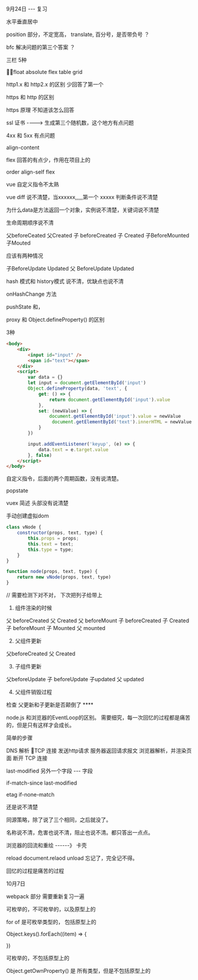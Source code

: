 9月24日 --- 复习

水平垂直居中

position 部分，不定宽高， translate, 百分号，是否带负号 ？

bfc 解决问题的第三个答案 ？

三栏 5种

float
absolute
flex
table
grid

http1.x 和 http2.x 的区别 少回答了第一个

https 和 http 的区别

https 原理 不知道该怎么回答

ssl 证书 ---->  生成第三个随机数，这个地方有点问题

4xx 和 5xx 有点问题

align-content

flex 回答的有点少，作用在项目上的

order align-self flex

vue 自定义指令不太熟

vue diff 说不清楚，当xxxxxx,,,,,第一个 xxxxx 判断条件说不清楚

为什么data是方法返回一个对象，实例说不清楚，关键词说不清楚

生命周期顺序说不清

父beforeCeated 父Created 子 beforeCreated 子 Created 子BeforeMounted 子Mouted

应该有两种情况

子BeforeUpdate Updated 父 BeforeUpdate Updated

hash 模式和 history模式 说不清，优缺点也说不清

onHashChange 方法

pushState 和， 

proxy 和 Object.defineProperty() 的区别

3种

```html
<body>
    <div>
        <input id="input" />
        <span id="text"></span>
    </div>
    <script>
        var data = {}
        let input = document.getElementById('input')
        Object.defineProperty(data, 'text', {
            get: () => {
                return document.getElementById('input').value
            },
            set: (newValue) => {
                document.getElementById('input').value = newValue
                 document.getElementById('text').innerHTML = newValue
            }
        })

        input.addEventListener('keyup', (e) => {
            data.text = e.target.value
        }, false)
    </script>
</body>
```

自定义指令，后面的两个周期函数，没有说清楚。

popstate

vuex 简述  头部没有说清楚

手动创建虚拟dom

```js
class vNode {
    constructor(props, text, type) {
        this.props = props;
        this.text = text;
        this.type = type;
    }
}

function node(props, text, type) {
    return new vNode(props, text, type)
}
```
// 需要检测下对不对， 下次把列子给带上

1. 组件渲染的时候

父 beforeCreated  父 Created  父 beforeMount 子 beforeCreated  子 Created 子 beforeMount  子 Mounted 父 mounted

2. 父组件更新

父beforeCreated 父 Created

3. 子组件更新

父beforeUpdate 子 beforeUpdate 子updated 父 updated

4. 父组件销毁过程

检查 父更新和子更新是否颠倒了 ****

node.js 和浏览器的EventLoop的区别。 需要细究，每一次回忆的过程都是痛苦的，但是只有这样才会成长。

简单的步骤

DNS 解析
TCP 连接
发送http请求
服务器返回请求报文
浏览器解析，并渲染页面
断开 TCP 连接

last-modified
另外一个字段 --- 字段

if-match-since
last-modified

etag
if-none-match

还是说不清楚

同源策略，除了说了三个相同，之后就没了。

名称说不清，危害也说不清，阻止也说不清。都只答出一点点。

浏览器的回流和重绘 ------》 卡壳

reload document.relaod unload  忘记了，完全记不得。

回忆的过程是痛苦的过程

10月7日

webpack 部分 需要重新复习一遍

可枚举的，不可枚举的，以及原型上的

for  of 是可枚举类型的， 包括原型上的

Object.keys().forEach((item) => {

})

可枚举的，不包括原型上的

Object.getOwnProperty()  是 所有类型，但是不包括原型上的

